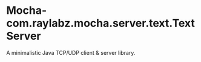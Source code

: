 # Mocha-com.raylabz.mocha.server.text.TextServer
A minimalistic Java TCP/UDP client & server library.

